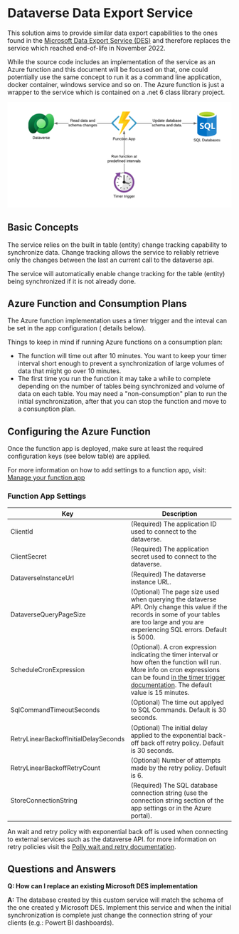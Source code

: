 # Dataverse Data Export Service
This solution aims to provide similar data export capabilities to the ones  found in the [Microsoft Data Export Service (DES)][1] and therefore replaces the service which reached end-of-life in November 2022.

While the source code includes an implementation of the service as an Azure function and this document will be focused on that, one could potentially use the same concept to run it as a command line application, docker container, windows service and so on. The Azure function is just a wrapper to the service which is contained on a .net 6 class library project.

![basic azure function diagram](images/basic-functionapp-diagram.png)

## Basic Concepts

The service relies on the built in table (entity) change tracking capability to synchronize data. Change tracking allows the service to reliably retrieve only the changes between the last an current call to the dataverse api.

The service will automatically enable change tracking for the table (entity) being synchronized if it is not already done.

## Azure Function and Consumption Plans

The Azure function implementation uses a timer trigger and the inteval can be set in the app configuration ( details below).

Things to keep in mind if running Azure functions on a consumption plan:

- The function will time out after 10 minutes. You want to keep your timer interval short enough to prevent a synchronization of large volumes of data that might go over 10 minutes.
- The first time you run the function it may take a while to complete depending on the number of tables being synchronized and volume of data on each table. You may need a "non-consumption" plan to run the initial synchronization, after that you can stop the function and move to a consunption plan.

## Configuring the Azure Function

Once the function app is deployed, make sure at least the required configuration keys (see below table) are applied.

For more  information on how to add settings to a function app, visit: [Manage your function app][4]

### Function App Settings

| Key  | Description  |
| ---- | ------------ |
| ClientId | (Required) The application ID used to connect to the dataverse. |
| ClientSecret | (Required) The application secret used to connect to the dataverse. |
| DataverseInstanceUrl | (Required) The dataverse instance URL.
| DataverseQueryPageSize | (Optional) The page size used when querying the dataverse API. Only change this value if the records in some of your tables are too large and you are experiencing SQL errors. Default is 5000. |
| ScheduleCronExpression | (Optional). A cron expression indicating the timer interval or how often the function will run. More info on cron expressions can be found [in the timer trigger documentation][2]. The default value is 15 minutes. |
| SqlCommandTimeoutSeconds | (Optional) The time out applyed to SQL Commands. Default is 30 seconds. |
| RetryLinearBackoffInitialDelaySeconds | (Optional) The initial delay applied to the exponential back-off back off retry policy. Default is 30 seconds. |
| RetryLinearBackoffRetryCount | (Optional) Number of attempts made by the retry policy. Default is 6.
| StoreConnectionString | (Required) The SQL database connection string (use the connection string section of the app settings or in the Azure portal). |

An wait and retry policy with exponential back off is used when connecting to external services such as the dataverse API. for more information on retry policies visit the [Polly wait and retry documentation][3].

## Questions and Answers

**Q: How can I replace an existing Microsoft DES implementation**

**A:** The database created by this custom service will match the schema of the one created y Microsoft DES. Implement this service and when the initial synchronization is complete just change the connection string of your clients (e.g.: Powert BI dashboards).

[1]: https://learn.microsoft.com/en-us/power-apps/developer/data-platform/data-export-service
[2]: https://learn.microsoft.com/en-us/azure/azure-functions/functions-bindings-timer?tabs=in-process&pivots=programming-language-csharp#ncrontab-expressions
[3]: https://github.com/Polly-Contrib/Polly.Contrib.WaitAndRetry
[4]: https://learn.microsoft.com/en-us/azure/azure-functions/functions-how-to-use-azure-function-app-settings?tabs=portal




